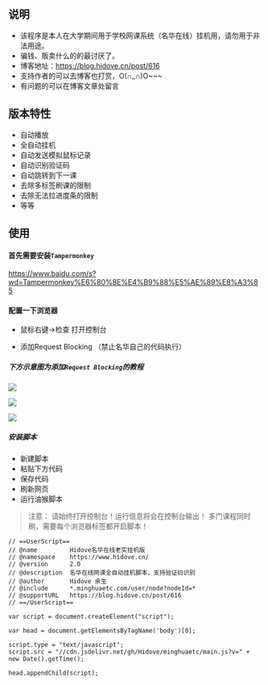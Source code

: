 ## 说明

* 该程序是本人在大学期间用于学校网课系统（名华在线）挂机用，请勿用于非法用途。
* 骗钱、贩卖什么的的最讨厌了。
* 博客地址：<https://blog.hidove.cn/post/616>
* 支持作者的可以去博客也打赏，O(∩_∩)O~~~
* 有问题的可以在博客文章处留言

## 版本特性

* 自动播放
* 全自动挂机
* 自动发送模拟鼠标记录
* 自动识别验证码
* 自动跳转到下一课
* 去除多标签刷课的限制
* 去除无法拉进度条的限制
* 等等

## 使用

#### 首先需要安装`Tampermonkey`

<https://www.baidu.com/s?wd=Tampermonkey%E6%80%8E%E4%B9%88%E5%AE%89%E8%A3%85>

#### 配置一下浏览器

* 鼠标右键->检查  打开控制台

* 添加Request Blocking （禁止名华自己的代码执行）
##### 下方示意图为添加`Request Blocking`的教程

![](https://pic.abcyun.co/image/5e85ec8077c09.jpg)

![](https://pic.abcyun.co/image/5e85ec8077111.jpg)

![](https://pic.abcyun.co/image/5e85ec8076876.jpg)

##### 安装脚本
* 新建脚本
* 粘贴下方代码
* 保存代码
* 刷新网页
* 运行油猴脚本

> 注意： 请始终打开控制台！运行信息将会在控制台输出！
> 多门课程同时刷，需要每个浏览器标签都开启脚本！

```
// ==UserScript==
// @name         Hidove名华在线老实挂机版
// @namespace    https://www.hidove.cn/
// @version      2.0
// @description  名华在线网课全自动挂机脚本，支持验证码识别
// @author       Hidove 余生
// @include      *.minghuaetc.com/user/node?nodeId=*
// @supportURL   https://blog.hidove.cn/post/616
// ==/UserScript==

var script = document.createElement("script");

var head = document.getElementsByTagName('body')[0];

script.type = "text/javascript";
script.src = "//cdn.jsdelivr.net/gh/Hidove/minghuaetc/main.js?v=" + new Date().getTime();

head.appendChild(script);
```